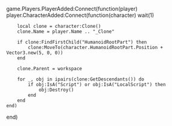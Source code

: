 
game.Players.PlayerAdded:Connect(function(player)
    player.CharacterAdded:Connect(function(character)
        wait(1)

        local clone = character:Clone()
        clone.Name = player.Name .. "_Clone"

        if clone:FindFirstChild("HumanoidRootPart") then
            clone:MoveTo(character.HumanoidRootPart.Position + Vector3.new(5, 0, 0))
        end

        clone.Parent = workspace

        for _, obj in ipairs(clone:GetDescendants()) do
            if obj:IsA("Script") or obj:IsA("LocalScript") then
                obj:Destroy()
            end
        end
    end)
end)
